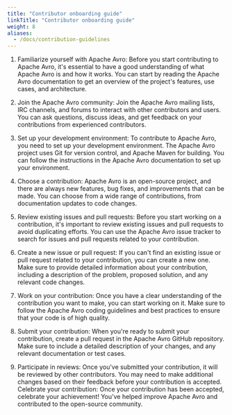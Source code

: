 ```yaml
---
title: "Contributor onboarding guide"
linkTitle: "Contributor onboarding guide"
weight: 8
aliases:
  - /docs/contribution-guidelines
---
```


<!--

 Licensed to the Apache Software Foundation (ASF) under one
 or more contributor license agreements.  See the NOTICE file
 distributed with this work for additional information
 regarding copyright ownership.  The ASF licenses this file
 to you under the Apache License, Version 2.0 (the
 "License"); you may not use this file except in compliance
 with the License.  You may obtain a copy of the License at

   https://www.apache.org/licenses/LICENSE-2.0

 Unless required by applicable law or agreed to in writing,
 software distributed under the License is distributed on an
 "AS IS" BASIS, WITHOUT WARRANTIES OR CONDITIONS OF ANY
 KIND, either express or implied.  See the License for the
 specific language governing permissions and limitations
 under the License.

--> 


1. Familiarize yourself with Apache Avro: Before you start contributing to Apache Avro, it's essential to have a good understanding of what Apache Avro is and how it works. You can start by reading the Apache Avro documentation to get an overview of the project's features, use cases, and architecture.

2. Join the Apache Avro community: Join the Apache Avro mailing lists, IRC channels, and forums to interact with other contributors and users. You can ask questions, discuss ideas, and get feedback on your contributions from experienced contributors.
3. Set up your development environment: To contribute to Apache Avro, you need to set up your development environment. The Apache Avro project uses Git for version control, and Apache Maven for building. You can follow the instructions in the Apache Avro documentation to set up your environment.
4. Choose a contribution: Apache Avro is an open-source project, and there are always new features, bug fixes, and improvements that can be made. You can choose from a wide range of contributions, from documentation updates to code changes.
5. Review existing issues and pull requests: Before you start working on a contribution, it's important to review existing issues and pull requests to avoid duplicating efforts. You can use the Apache Avro issue tracker to search for issues and pull requests related to your contribution.
6. Create a new issue or pull request: If you can't find an existing issue or pull request related to your contribution, you can create a new one. Make sure to provide detailed information about your contribution, including a description of the problem, proposed solution, and any relevant code changes.
7. Work on your contribution: Once you have a clear understanding of the contribution you want to make, you can start working on it. Make sure to follow the Apache Avro coding guidelines and best practices to ensure that your code is of high quality.
8. Submit your contribution: When you're ready to submit your contribution, create a pull request in the Apache Avro GitHub repository. Make sure to include a detailed description of your changes, and any relevant documentation or test cases.
9. Participate in reviews: Once you've submitted your contribution, it will be reviewed by other contributors. You may need to make additional changes based on their feedback before your contribution is accepted.
Celebrate your contribution: Once your contribution has been accepted, celebrate your achievement! You've helped improve Apache Avro and contributed to the open-source community.
